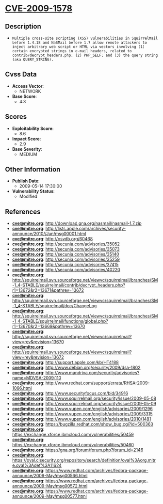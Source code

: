 
# [CVE-2009-1578](https://cve.mitre.org/cgi-bin/cvename.cgi?name=CVE-2009-1578)

## Description

- `Multiple cross-site scripting (XSS) vulnerabilities in SquirrelMail before 1.4.18 and NaSMail before 1.7 allow remote attackers to inject arbitrary web script or HTML via vectors involving (1) certain encrypted strings in e-mail headers, related to contrib/decrypt_headers.php; (2) PHP_SELF; and (3) the query string (aka QUERY_STRING).`

## Cvss Data

- **Access Vector**:
  - NETWORK
- **Base Score**:
  - 4.3

## Scores

- **Exploitability Score**:
  - 8.6
- **Impact Score**:
  - 2.9
- **Base Severity**:
  - MEDIUM

## Other Information

- **Publish Date**:
  - 2009-05-14 17:30:00
- **Vulnerability Status**:
  - Modified

## References

- **cve@mitre.org**: http://download.gna.org/nasmail/nasmail-1.7.zip
- **cve@mitre.org**: http://lists.apple.com/archives/security-announce/2010//Jun/msg00001.html
- **cve@mitre.org**: http://osvdb.org/60468
- **cve@mitre.org**: http://secunia.com/advisories/35052
- **cve@mitre.org**: http://secunia.com/advisories/35073
- **cve@mitre.org**: http://secunia.com/advisories/35140
- **cve@mitre.org**: http://secunia.com/advisories/35259
- **cve@mitre.org**: http://secunia.com/advisories/37415
- **cve@mitre.org**: http://secunia.com/advisories/40220
- **cve@mitre.org**: http://squirrelmail.svn.sourceforge.net/viewvc/squirrelmail/branches/SM-1_4-STABLE/squirrelmail/contrib/decrypt_headers.php?r1=13672&r2=13671&pathrev=13672
- **cve@mitre.org**: http://squirrelmail.svn.sourceforge.net/viewvc/squirrelmail/branches/SM-1_4-STABLE/squirrelmail/doc/ChangeLog
- **cve@mitre.org**: http://squirrelmail.svn.sourceforge.net/viewvc/squirrelmail/branches/SM-1_4-STABLE/squirrelmail/functions/global.php?r1=13670&r2=13669&pathrev=13670
- **cve@mitre.org**: http://squirrelmail.svn.sourceforge.net/viewvc/squirrelmail?view=rev&revision=13670
- **cve@mitre.org**: http://squirrelmail.svn.sourceforge.net/viewvc/squirrelmail?view=rev&revision=13672
- **cve@mitre.org**: http://support.apple.com/kb/HT4188
- **cve@mitre.org**: http://www.debian.org/security/2009/dsa-1802
- **cve@mitre.org**: http://www.mandriva.com/security/advisories?name=MDVSA-2009:110
- **cve@mitre.org**: http://www.redhat.com/support/errata/RHSA-2009-1066.html
- **cve@mitre.org**: http://www.securityfocus.com/bid/34916
- **cve@mitre.org**: http://www.squirrelmail.org/security/issue/2009-05-08
- **cve@mitre.org**: http://www.squirrelmail.org/security/issue/2009-05-09
- **cve@mitre.org**: http://www.vupen.com/english/advisories/2009/1296
- **cve@mitre.org**: http://www.vupen.com/english/advisories/2009/3315
- **cve@mitre.org**: http://www.vupen.com/english/advisories/2010/1481
- **cve@mitre.org**: https://bugzilla.redhat.com/show_bug.cgi?id=500363
- **cve@mitre.org**: https://exchange.xforce.ibmcloud.com/vulnerabilities/50459
- **cve@mitre.org**: https://exchange.xforce.ibmcloud.com/vulnerabilities/50460
- **cve@mitre.org**: https://gna.org/forum/forum.php?forum_id=2146
- **cve@mitre.org**: https://oval.cisecurity.org/repository/search/definition/oval%3Aorg.mitre.oval%3Adef%3A11624
- **cve@mitre.org**: https://www.redhat.com/archives/fedora-package-announce/2009-May/msg00566.html
- **cve@mitre.org**: https://www.redhat.com/archives/fedora-package-announce/2009-May/msg00572.html
- **cve@mitre.org**: https://www.redhat.com/archives/fedora-package-announce/2009-May/msg00577.html
